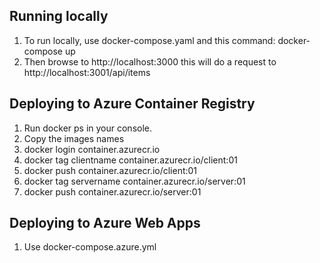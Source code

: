 ## Running locally

1. To run locally, use docker-compose.yaml and this command: docker-compose up
2. Then browse to http://localhost:3000 this will do a request to http://localhost:3001/api/items

## Deploying to Azure Container Registry

1. Run docker ps in your console.
2. Copy the images names 
3. docker login container.azurecr.io
4. docker tag clientname container.azurecr.io/client:01
5. docker push container.azurecr.io/client:01
6. docker tag servername container.azurecr.io/server:01
7. docker push container.azurecr.io/server:01

## Deploying to Azure Web Apps

1. Use docker-compose.azure.yml 